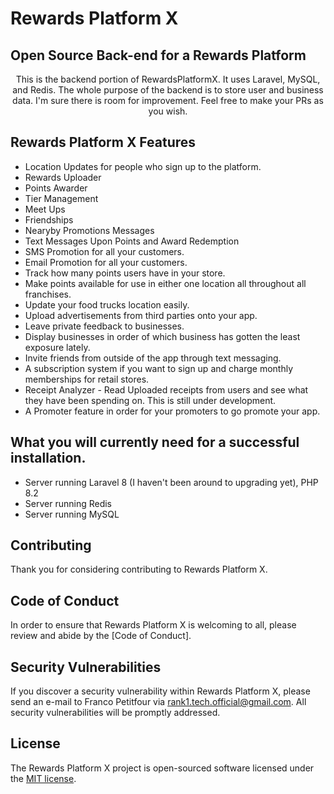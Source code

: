 <h1>Rewards Platform X</h2>

<h2>Open Source Back-end for a Rewards Platform</h2>

<p align="center">
    This is the backend portion of RewardsPlatformX. It uses Laravel, MySQL, and Redis. The whole purpose of the backend is to store user and business data. I'm sure there is room for improvement. Feel free to make your PRs as you wish.
</p>

## Rewards Platform X Features

- Location Updates for people who sign up to the platform.
- Rewards Uploader
- Points Awarder
- Tier Management
- Meet Ups
- Friendships
- Nearyby Promotions Messages
- Text Messages Upon Points and Award Redemption
- SMS Promotion for all your customers.
- Email Promotion for all your customers. 
- Track how many points users have in your store.
- Make points available for use in either one location all throughout all franchises.
- Update your food trucks location easily.
- Upload advertisements from third parties onto your app.
- Leave private feedback to businesses.
- Display businesses in order of which business has gotten the least exposure lately.
- Invite friends from outside of the app through text messaging.
- A subscription system if you want to sign up and charge monthly memberships for retail stores.
- Receipt Analyzer - Read Uploaded receipts from users and see what they have been spending on. This is still under development.
- A Promoter feature in order for your promoters to go promote your app.

## What you will currently need for a successful installation.

- Server running Laravel 8 (I haven't been around to upgrading yet), PHP 8.2
- Server running Redis
- Server running MySQL

## Contributing

Thank you for considering contributing to Rewards Platform X.

## Code of Conduct

In order to ensure that Rewards Platform X is welcoming to all, please review and abide by the [Code of Conduct].

## Security Vulnerabilities

If you discover a security vulnerability within Rewards Platform X, please send an e-mail to Franco Petitfour via [rank1.tech.official@gmail.com](rank1.tech.official@gmail.com). All security vulnerabilities will be promptly addressed.

## License

The Rewards Platform X project is open-sourced software licensed under the [MIT license](https://opensource.org/licenses/MIT).
